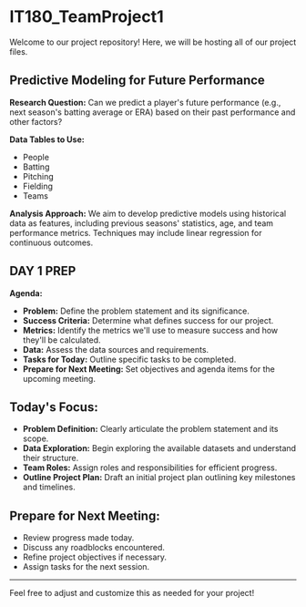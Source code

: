 # IT180_TeamProject1

Welcome to our project repository! Here, we will be hosting all of our project files.

## Predictive Modeling for Future Performance

**Research Question:** Can we predict a player's future performance (e.g., next season's batting average or ERA) based on their past performance and other factors?

**Data Tables to Use:** 
- People
- Batting
- Pitching
- Fielding
- Teams

**Analysis Approach:** 
We aim to develop predictive models using historical data as features, including previous seasons' statistics, age, and team performance metrics. Techniques may include linear regression for continuous outcomes.

## DAY 1 PREP

**Agenda:**
- **Problem:** Define the problem statement and its significance.
- **Success Criteria:** Determine what defines success for our project.
- **Metrics:** Identify the metrics we'll use to measure success and how they'll be calculated.
- **Data:** Assess the data sources and requirements.
- **Tasks for Today:** Outline specific tasks to be completed.
- **Prepare for Next Meeting:** Set objectives and agenda items for the upcoming meeting.

## Today's Focus:
- **Problem Definition:** Clearly articulate the problem statement and its scope.
- **Data Exploration:** Begin exploring the available datasets and understand their structure.
- **Team Roles:** Assign roles and responsibilities for efficient progress.
- **Outline Project Plan:** Draft an initial project plan outlining key milestones and timelines.

## Prepare for Next Meeting:
- Review progress made today.
- Discuss any roadblocks encountered.
- Refine project objectives if necessary.
- Assign tasks for the next session.

---

Feel free to adjust and customize this as needed for your project!
